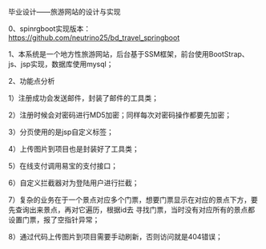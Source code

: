 毕业设计——旅游网站的设计与实现

0、spinrgboot实现版本：https://github.com/neutrino25/bd_travel_springboot

1、本系统是一个地方性旅游网站，后台基于SSM框架，前台使用BootStrap、js、jsp实现，数据库使用mysql；

2、功能点分析

1）注册成功会发送邮件，封装了邮件的工具类；

2）注册时候会对密码进行MD5加密；同样每次对密码操作都要先加密；

3）分页使用的是jsp自定义标签；

4）上传图片到项目也是封装好了工具类；

5）在线支付调用易宝的支付接口；

6）自定义拦截器对为登陆用户进行拦截；

7）复杂的业务在于一个景点对应多个门票，想要门票显示在对应的景点下方，要先查询出来景点，再对它遍历，根据id去
   寻找门票，当时没有对应所有的景点都设置门票，报了空指针异常；
   
8）通过代码上传图片到项目需要手动刷新，否则访问就是404错误；



